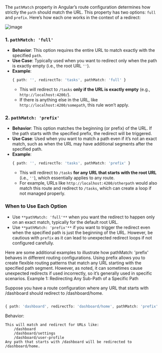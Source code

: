 The `pathMatch` property in Angular’s route configuration determines how strictly the `path` should match the URL. This property has two options: `full` and `prefix`. Here’s how each one works in the context of a redirect:


![image](https://github.com/user-attachments/assets/838a0e42-c815-4544-9c53-5c95e0362806)

### 1. **`pathMatch: 'full'`**

- **Behavior**: This option requires the entire URL to match exactly with the specified `path`.
- **Use Case**: Typically used when you want to redirect only when the path is exactly empty (i.e., the root URL `''`).
- **Example**:
  ```typescript
  { path: '', redirectTo: 'tasks', pathMatch: 'full' }
  ```
  - This will redirect to `/tasks` **only if the URL is exactly empty** (e.g., `http://localhost:4200/`).  
  - If there is anything else in the URL, like `http://localhost:4200/somepath`, this rule won’t apply.

### 2. **`pathMatch: 'prefix'`**

- **Behavior**: This option matches the beginning (or prefix) of the URL. If the path starts with the specified prefix, the redirect will be triggered.
- **Use Case**: Used when you want to match a path even if it’s not an exact match, such as when the URL may have additional segments after the specified path.
- **Example**:
  ```typescript
  { path: '', redirectTo: 'tasks', pathMatch: 'prefix' }
  ```
  - This will redirect to `/tasks` **for any URL that starts with the root URL** (i.e., `''`), which essentially applies to any route.
  - For example, URLs like `http://localhost:4200/otherpath` would also match this route and redirect to `/tasks`, which can create a loop if not managed properly.

### **When to Use Each Option**

- Use `**pathMatch: 'full'**` when you want the redirect to happen only on an exact match, typically for the default root URL.
- Use `**pathMatch: 'prefix'**` if you want to trigger the redirect even when the specified path is just the beginning of the URL. However, be cautious with `prefix` as it can lead to unexpected redirect loops if not configured carefully.

Here are some additional examples to illustrate how pathMatch: 'prefix' behaves in different routing configurations. Using prefix allows you to create flexible routing patterns that match any URL starting with the specified path segment. However, as noted, it can sometimes cause unexpected redirects if used incorrectly, so it’s generally used in specific scenarios.
Example 1: Redirecting Any Sub-Path of a Specific Path

Suppose you have a route configuration where any URL that starts with /dashboard should redirect to /dashboard/home.

```typescript

{ path: 'dashboard', redirectTo: 'dashboard/home', pathMatch: 'prefix' }
```
Behavior:

    This will match and redirect for URLs like:
        /dashboard
        /dashboard/settings
        /dashboard/user-profile
    Any path that starts with /dashboard will be redirected to /dashboard/home.
